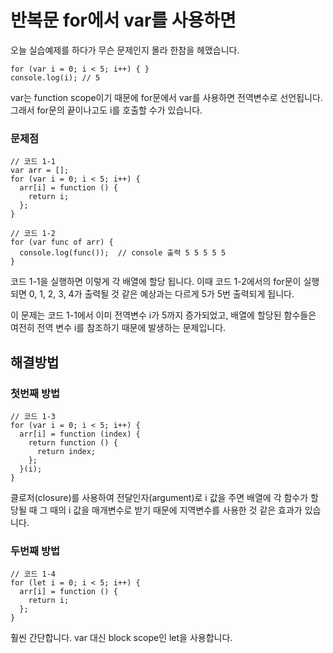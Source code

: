 # 반복문 for에서 var를 사용하면

오늘 실습예제를 하다가 무슨 문제인지 몰라 한참을 헤맸습니다.

```
for (var i = 0; i < 5; i++) { }
console.log(i); // 5
```
var는 function scope이기 때문에 for문에서 var를 사용하면 전역변수로 선언됩니다.
그래서 for문의 끝이나고도 i를 호출할 수가 있습니다.


### 문제점

```
// 코드 1-1
var arr = [];
for (var i = 0; i < 5; i++) {
  arr[i] = function () {
    return i;
  };
}

// 코드 1-2
for (var func of arr) {
  console.log(func());  // console 출력 5 5 5 5 5
}
```

코드 1-1을 실행하면 이렇게 각 배열에 할당 됩니다. 이때 코드 1-2에서의 for문이 실행되면 0, 1, 2, 3, 4가 출력될 것 같은 예상과는 다르게 5가 5번 출력되게 됩니다.

이 문제는 코드 1-1에서 이미 전역변수 i가 5까지 증가되었고, 배열에 할당된 함수들은 여전히 전역 변수 i를 참조하기 때문에 발생하는 문제입니다.

## 해결방법

### 첫번째 방법
```
// 코드 1-3
for (var i = 0; i < 5; i++) {
  arr[i] = function (index) {
    return function () {
      return index;
    };
  }(i);
}
```
클로저(closure)를 사용하여 전달인자(argument)로 i 값을 주면 배열에 각 함수가 할당될 때 그 때의 i 값을 매개변수로 받기 때문에 지역변수를 사용한 것 같은 효과가 있습니다.

### 두번째 방법 
```
// 코드 1-4
for (let i = 0; i < 5; i++) {
  arr[i] = function () {
    return i;
  };
}
```
훨씬 간단합니다. var 대신 block scope인 let을 사용합니다.